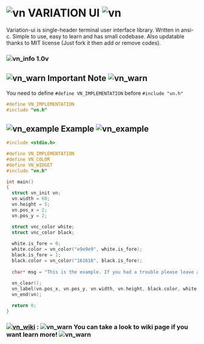 # ![ vn](https://user-images.githubusercontent.com/77579421/164911621-a215c7ac-bd70-40f4-9c7a-c9435f774599.png) VARIATION UI ![ vn](https://user-images.githubusercontent.com/77579421/164911621-a215c7ac-bd70-40f4-9c7a-c9435f774599.png)

Variation-ui is single-header terminal user interface library. Written in ansi-c. Simple to use, easy to learn and has small codebase. Also updatable thanks to MIT license (Just fork it then add or remove codes).

### ![vn_info](https://user-images.githubusercontent.com/77579421/164913730-eaf5649c-3b64-43c7-8d6f-6e25834ec242.png)  1.0v


## ![vn_warn](https://user-images.githubusercontent.com/77579421/164912332-2be5023b-f5e6-4329-9b0b-b3d545f62618.png) Important Note ![vn_warn](https://user-images.githubusercontent.com/77579421/164912332-2be5023b-f5e6-4329-9b0b-b3d545f62618.png)

You need to define ` #define VN_IMPLEMENTATION ` before ` #include "vn.h" `
```c
#define VN_IMPLEMENTATION
#include "vn.h"
```

## ![vn_example](https://user-images.githubusercontent.com/77579421/164912651-d86e1e6a-48ae-4578-b027-b73f865fd4ec.png) Example ![vn_example](https://user-images.githubusercontent.com/77579421/164912645-827d4d60-beae-4401-bee7-8ee097f30c0d.png)

```c
#include <stdio.h>

#define VN_IMPLEMENTATION
#define VN_COLOR
#define VN_WIDGET
#include "vn.h"

int main()
{
  struct vn_init vn;
  vn.width = 60;
  vn.height = 5;
  vn.pos_x = 2;
  vn.pos_y = 2;

  struct vnc_color white;
  struct vnc_color black;
  
  white.is_fore = 0;
  white.color = vn_color("e9e9e9", white.is_fore);
  black.is_fore = 1;
  black.color = vn_color("161616", black.is_fore);
  
  char* msg = "This is the example. If you had a trouble please leave an issue to https://github.com/hanilr/variation/issues have fun!";
  
  vn_clear();
  vn_label(vn.pos_x, vn.pos_y, vn.width, vn.height, black.color, white.color, text_italic, msg);
  vn_end(vn);

  return 0;
}
```
### [![vn_wiki](https://user-images.githubusercontent.com/77579421/164913562-9a6c5bb6-91d4-4aff-80b5-47dd773eddd2.png)](https://github.com/hanilr/variation-ui/wiki) : ![vn_warn](https://user-images.githubusercontent.com/77579421/164912332-2be5023b-f5e6-4329-9b0b-b3d545f62618.png) You can take a look to wiki page if you want learn more! ![vn_warn](https://user-images.githubusercontent.com/77579421/164912332-2be5023b-f5e6-4329-9b0b-b3d545f62618.png)
